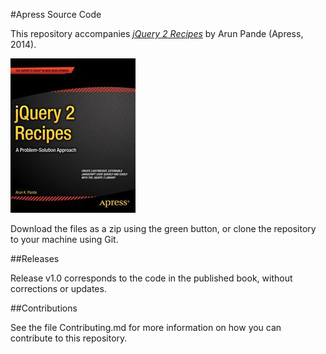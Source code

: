 #Apress Source Code

This repository accompanies [*jQuery 2 Recipes*](http://www.apress.com/9781430264330) by Arun Pande (Apress, 2014).

![Cover image](9781430264330.jpg)

Download the files as a zip using the green button, or clone the repository to your machine using Git.

##Releases

Release v1.0 corresponds to the code in the published book, without corrections or updates.

##Contributions

See the file Contributing.md for more information on how you can contribute to this repository.
